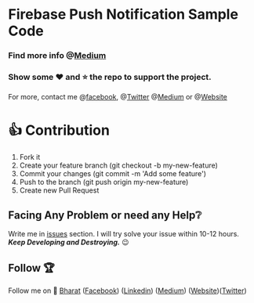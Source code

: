 # Firebase Push Notification Sample Code

### Find more info @[Medium](https://medium.com/@agarwalbharat68/sending-push-notifications-from-firebase-cf4c427be2c)

### Show some :heart: and :star: the repo to support the project. 
For more, contact me @[facebook](https://www.facebook.com/bharatagsrwal), @[Twitter](https://www.twitter.com/bharatagsrwal) @[Medium](https://medium.com/@agarwalbharat68) or @[Website](https://iambharat.me)

# 👍 Contribution
1. Fork it
2. Create your feature branch (git checkout -b my-new-feature)
3. Commit your changes (git commit -m 'Add some feature')
4. Push to the branch (git push origin my-new-feature)
5. Create new Pull Request

## Facing Any Problem or need any Help:grey_question:
Write me in [issues](https://github.com/bharatagsrwal/firebase-web-push-notification/issues) section. I will try solve your issue within 10-12 hours.
</br>***Keep Developing and Destroying.*** :wink:

## Follow :trophy:
Follow me on :punch:
[Bharat](https://github.com/bharatagsrwal) ([Facebook](https://www.facebook.com/bharatagsrwal)) ([Linkedin](https://www.linkedin.com/in/bharatagsrwal)) ([Medium](https://medium.com/@agarwalbharat68))
([Website](https://iambharat.me))([Twitter](https://www.twitter.com/bharatagsrwal))

